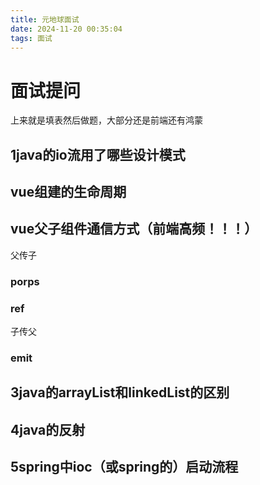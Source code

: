 ```yaml
---
title: 元地球面试
date: 2024-11-20 00:35:04
tags: 面试
---
```


# 面试提问

上来就是填表然后做题，大部分还是前端还有鸿蒙

## 1java的io流用了哪些设计模式

## vue组建的生命周期



## vue父子组件通信方式（前端高频！！！）

父传子

### porps

### ref

子传父

### emit







## 3java的arrayList和linkedList的区别

## 4java的反射

## 5spring中ioc（或spring的）启动流程

